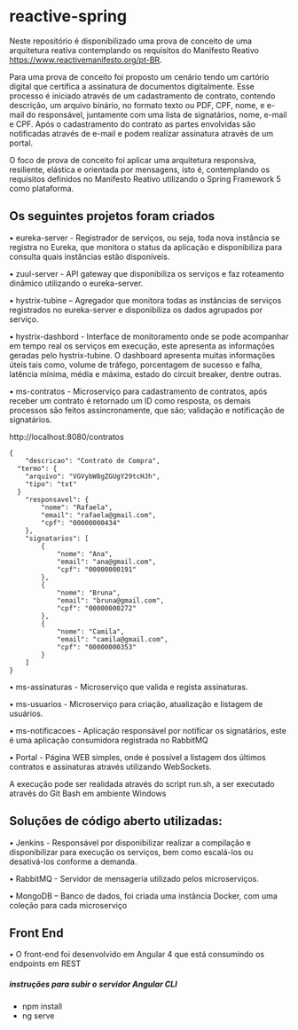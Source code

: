 # reactive-spring

Neste repositório é disponibilizado uma prova de conceito de uma arquitetura reativa contemplando os requisitos do Manifesto Reativo https://www.reactivemanifesto.org/pt-BR.

Para uma prova de conceito foi proposto um cenário tendo um cartório digital que certifica a assinatura de documentos digitalmente. Esse processo é iniciado através de um cadastramento de contrato, contendo descrição, um arquivo binário, no formato texto ou PDF, CPF, nome, e e-mail do responsável, juntamente com uma lista de signatários, nome, e-mail e CPF. Após o cadastramento do contrato as partes envolvidas são notificadas através de e-mail e podem realizar assinatura através de um portal.

O foco de prova de conceito foi aplicar uma arquitetura responsiva, resiliente, elástica e orientada por mensagens, isto é, contemplando os requisitos definidos no Manifesto Reativo utilizando o Spring Framework 5 como plataforma.

## Os seguintes projetos foram criados

•	eureka-server - Registrador de serviços, ou seja, toda nova instância se registra no Eureka, que monitora o status da aplicação e disponibiliza para consulta quais instâncias estão disponíveis.

•	zuul-server - API gateway que disponibiliza os serviços e faz roteamento dinâmico utilizando o eureka-server.

•	hystrix-tubine – Agregador que monitora todas as instâncias de serviços registrados no eureka-server e disponibiliza os dados agrupados por serviço.

•	hystrix-dashbord - Interface de monitoramento onde se pode acompanhar em tempo real os serviços em execução, este apresenta as informações geradas pelo hystrix-tubine. O dashboard apresenta muitas informações úteis tais como, volume de tráfego, porcentagem de sucesso e falha, latência mínima, média e máxima, estado do circuit breaker, dentre outras.

•	ms-contratos - Microserviço para cadastramento de contratos, após receber um contrato é retornado um ID como resposta, os demais processos são feitos assincronamente, que são; validação e notificação de signatários.

http://localhost:8080/contratos
```
{
	"descricao": "Contrato de Compra",
  "termo": {
    "arquivo": "VGVybW8gZGUgY29tcHJh",
    "tipo": "txt"
  }
	"responsavel": {
		"nome": "Rafaela",
		"email": "rafaela@gmail.com",
		"cpf": "00000000434"
	},
	"signatarios": [
		{
			"nome": "Ana",
			"email": "ana@gmail.com",
			"cpf": "00000000191"
		},
		{
			"nome": "Bruna",
			"email": "bruna@gmail.com",
			"cpf": "00000000272"
		},
		{
			"nome": "Camila",
			"email": "camila@gmail.com",
			"cpf": "00000000353"
		}
	]
}
```
•	ms-assinaturas - Microserviço que valida e regista assinaturas.

•	ms-usuarios - Microserviço para criação, atualização e listagem de usuários.

•	ms-notificacoes - Aplicação responsável por notificar os signatários, este é uma aplicação consumidora registrada no RabbitMQ

•	Portal - Página WEB simples, onde é possível a listagem dos últimos contratos e assinaturas através utilizando WebSockets.

A execução pode ser realidada através do script run.sh, a ser executado através do Git Bash em ambiente Windows 

## Soluções de código aberto utilizadas:

•	Jenkins - Responsável por disponibilizar realizar a compilação e disponibilizar para execução os serviços, bem como escalá-los ou desativá-los conforme a demanda.

•	RabbitMQ - Servidor de mensageria utilizado pelos microserviços.

•	MongoDB – Banco de dados, foi criada uma instância Docker, com uma coleção para cada microserviço

## Front End

• O front-end foi desenvolvido em Angular 4 que está consumindo os endpoints em REST

##### instruções para subir o servidor Angular CLI
- npm install
- ng serve
